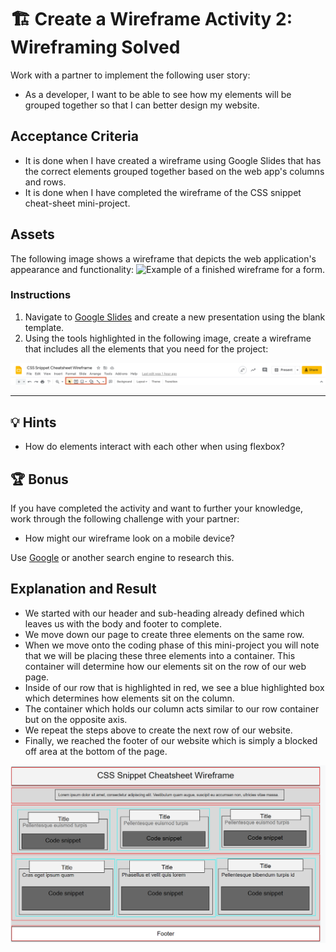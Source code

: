 # 🏗️ Create a Wireframe Activity 2: Wireframing Solved

Work with a partner to implement the following user story:
* As a developer, I want to be able to see how my elements will be grouped together so that I can better design my website.

## Acceptance Criteria
* It is done when I have created a wireframe using Google Slides that has the correct elements grouped together based on the web app's columns and rows.
* It is done when I have completed the wireframe of the CSS snippet cheat-sheet mini-project.

## Assets
The following image shows a wireframe that depicts the web application's appearance and functionality:
![Example of a finished wireframe for a form.](./Images/01-wireframe-form-completed.png)

### Instructions
1. Navigate to [Google Slides](https://docs.google.com/presentation/u/0/create?usp=slides_home&ths=true) and create a new presentation using the blank template.
2. Using the tools highlighted in the following image, create a wireframe that includes all the elements that you need for the project:

![Google Slide tools outlined in red.](./assets/images/02-google-slides-tool-highlight.png)

---

## 💡 Hints
* How do elements interact with each other when using flexbox?

## 🏆 Bonus
If you have completed the activity and want to further your knowledge, work through the following challenge with your partner:
* How might our wireframe look on a mobile device?

Use [Google](https://www.google.com) or another search engine to research this.

## Explanation and Result
* We started with our header and sub-heading already defined which leaves us with the body and footer to complete.
* We move down our page to create three elements on the same row.
* When we move onto the coding phase of this mini-project you will note that we will be placing these three elements into a container. This container will determine how our elements sit on the row of our web page.
* Inside of our row that is highlighted in red, we see a blue highlighted box which determines how elements sit on the column.
* The container which holds our column acts similar to our row container but on the opposite axis.
* We repeat the steps above to create the next row of our website.
* Finally, we reached the footer of our website which is simply a blocked off area at the bottom of the page.

![Finished wireframe of the unit 02 mini-project](./assets/images/01-wireframe-form-completed.png)